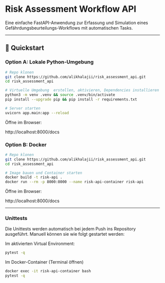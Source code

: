 # Risk Assessment Workflow API

Eine einfache FastAPI-Anwendung zur Erfassung und Simulation eines Gefährdungsbeurteilungs-Workflows mit automatischen Tasks.

---

## 🚀 Quickstart

### Option A: Lokale Python-Umgebung

```bash
# Repo klonen
git clone https://github.com/alikhalajii/risk_assessment_api.git
cd risk_assessment_api

# Virtuelle Umgebung  erstellen, aktivieren, Dependencies installieren
python3 -m venv .venv && source .venv/bin/activate
pip install --upgrade pip && pip install -r requirements.txt

# Server starten
uvicorn app.main:app --reload
```
Öffne im Browser:

http://localhost:8000/docs


### Option B: Docker
```bash
# Repo klonen
git clone https://github.com/alikhalajii/risk_assessment_api.git
cd risk_assessment_api

# Image bauen und Container starten
docker build -t risk-api .
docker run --rm -p 8000:8000 --name risk-api-container risk-api
```
Öffne im Browser:

http://localhost:8000/docs

---
### Unittests
Die Unittests werden automatisch bei jedem Push ins Repository ausgeführt. Manuell können sie wie folgt gestartet werden:

Im aktivierten Virtual Environment:
```bash
pytest -q
```
Im Docker-Container (Terminal öffnen)

```bash
docker exec -it risk-api-container bash
pytest -q
```
